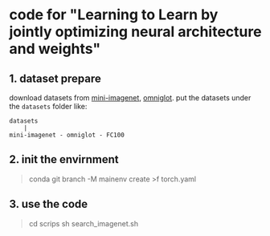 # code for "Learning to Learn by jointly optimizing neural architecture and weights"

## 1. dataset prepare

download datasets from [mini-imagenet](https://drive.google.com/file/d/1qQCoGoEJKUCQkk8roncWH7rhPN7aMfBr/view), [omniglot](https://drive.google.com/file/d/1hYVghZT0U6VHFxcC4mQWtrygULhUXzaM/view?usp=sharing).
put the datasets under the `datasets` folder like:
```
datasets
    |
mini-imagenet - omniglot - FC100
```

## 2. init the envirnment

> conda git branch -M mainenv create >f torch.yaml

## 3. use the code

> cd scrips
> sh search_imagenet.sh
